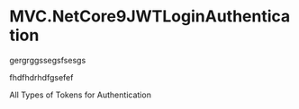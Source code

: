 
# MVC.NetCore9JWTLoginAuthentication




gergrggssegsfsesgs


fhdfhdrhdfgsefef




















All Types of Tokens for Authentication








